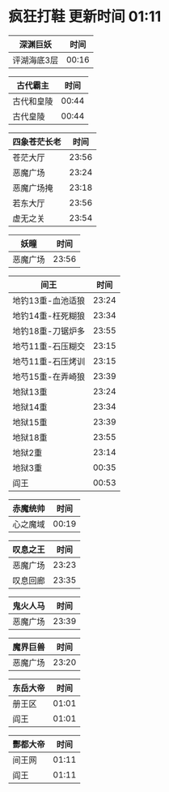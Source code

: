 # 疯狂打鞋 更新时间 01:11

| 深渊巨妖   | 时间    |
|--------|-------|
| 评湖海底3层 | 00:16 |

| 古代霸主   | 时间    |
|--------|-------|
| 古代和皇陵 | 00:44 |
| 古代皇陵 | 00:44 |

| 四象苍茫长老   | 时间    |
|--------|-------|
| 苍茫大厅 | 23:56 |
| 恶魔广场 | 23:24 |
| 恶魔广场掩 | 23:18 |
| 若东大厅 | 23:56 |
| 虚无之关 | 23:54 |

| 妖瞳   | 时间    |
|--------|-------|
| 恶魔广场 | 23:56 |

| 间王   | 时间    |
|--------|-------|
| 地钓13重-血池适狼 | 23:24 |
| 地钓14重-枉死糊狼 | 23:34 |
| 地钓18重-刀锯炉多 | 23:55 |
| 地芍11重-石压糊交 | 23:15 |
| 地芍11重-石压烤训 | 23:15 |
| 地芍15重-在弄崎狼 | 23:39 |
| 地狱13重 | 23:24 |
| 地狱14重 | 23:34 |
| 地狱15重 | 23:39 |
| 地狱18重 | 23:55 |
| 地狱2重 | 23:14 |
| 地狱3重 | 00:35 |
| 阎王 | 00:53 |

| 赤魔统帅   | 时间    |
|--------|-------|
| 心之魔域 | 00:19 |

| 叹息之王   | 时间    |
|--------|-------|
| 恶魔广场 | 23:23 |
| 叹息回廊 | 23:35 |

| 鬼火人马   | 时间    |
|--------|-------|
| 恶魔广场 | 23:39 |

| 魔界巨兽   | 时间    |
|--------|-------|
| 恶魔广场 | 23:20 |

| 东岳大帝   | 时间    |
|--------|-------|
| 册王区 | 01:01 |
| 阎王 | 01:01 |

| 酆都大帝   | 时间    |
|--------|-------|
| 间王网 | 01:11 |
| 阎王 | 01:11 |